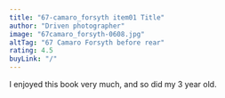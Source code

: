 ```yaml
---
title: "67-camaro_forsyth item01 Title"
author: "Driven photographer"
image: "67camaro_forsyth-0608.jpg"
altTag: "67 Camaro Forsyth before rear"
rating: 4.5
buyLink: "/"
---
```


I enjoyed this book very much, and so did my 3 year old.